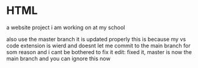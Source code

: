 # HTML
a website project i am working on at my school

also use the master branch it is updated properly
this is because my vs code extension is wierd and doesnt let me commit to the main branch for som reason and i cant be bothered to fix it
edit: fixed it, master is now the main branch and you can ignore this now
